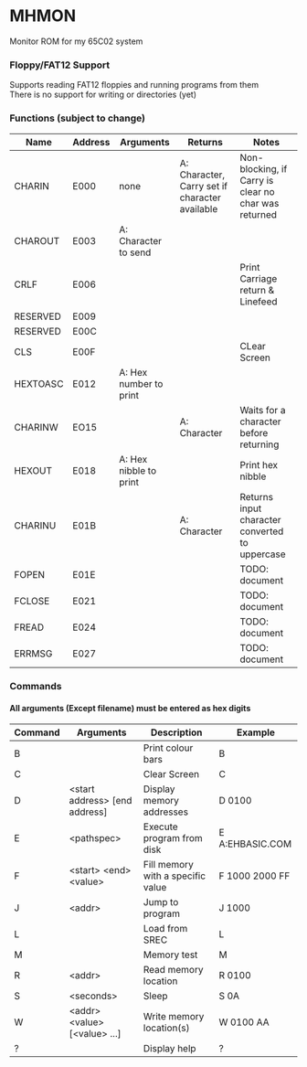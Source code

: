 # MHMON
Monitor ROM for my 65C02 system

### Floppy/FAT12 Support
Supports reading FAT12 floppies and running programs from them  
There is no support for writing or directories (yet)  

### Functions (subject to change)

|Name|Address|Arguments|Returns|Notes|
|----|-------|---------|-------|-----|
|CHARIN|E000|none|A: Character, Carry set if character available|Non-blocking, if Carry is clear no char was returned|
|CHAROUT|E003|A: Character to send|||
|CRLF|E006|||Print Carriage return & Linefeed|
|RESERVED|E009||||
|RESERVED|E00C||||
|CLS|E00F|||CLear Screen|
|HEXTOASC|E012|A: Hex number to print|||
|CHARINW|EO15||A: Character|Waits for a character before returning|
|HEXOUT|E018|A: Hex nibble to print||Print hex nibble|
|CHARINU|E01B||A: Character|Returns input character converted to uppercase|
|FOPEN|E01E|||TODO: document|
|FCLOSE|E021|||TODO: document|
|FREAD|E024|||TODO: document|
|ERRMSG|E027|||TODO: document|

### Commands
#### All arguments (Except filename) must be entered as hex digits
|Command|Arguments|Description|Example|
|-------|---------|-----------|-------|
|B||Print colour bars|B|
|C||Clear Screen|C|
|D|\<start address\> [end address]|Display memory addresses|D 0100|
|E|\<pathspec\>|Execute program from disk|E A:EHBASIC.COM|
|F|\<start\> \<end\> \<value\>|Fill memory with a specific value|F 1000 2000 FF|
|J|\<addr\>|Jump to program|J 1000|
|L||Load from SREC|L <paste SRECORD file>|
|M||Memory test|M|
|R|\<addr\>|Read memory location|R 0100|
|S|\<seconds\>|Sleep|S 0A|
|W|\<addr\> \<value\> [\<value\> ...]|Write memory location(s)|W 0100 AA|
|?||Display help|?|


